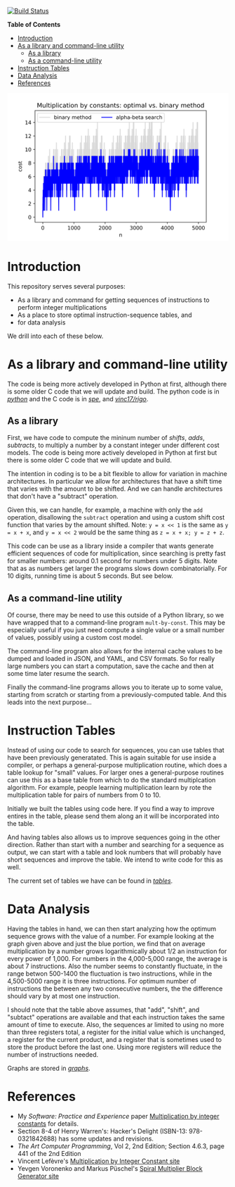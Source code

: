 [![Build Status](https://travis-ci.org/rocky/mult-by-constants.svg)](https://travis-ci.org/rocky/mult-by-constants)

<!-- markdown-toc start - Don't edit this section. Run M-x markdown-toc-refresh-toc -->
**Table of Contents**

- [Introduction](#introduction)
- [As a library and command-line utility](#as-a-library-and-command-line-utility)
    - [As a library](#as-a-library)
    - [As a command-line utility](#as-a-command-line-utility)
- [Instruction Tables](#instruction-tables)
- [Data Analysis](#data-analysis)
- [References](#references)

<!-- markdown-toc end -->

![Instruction-Sequence Costs for the first 5,000 Integers](./graphs/5000-bin-vs-stdcost.svg)

# Introduction

This repository serves several purposes:

* As a library and command for getting sequences of instructions to perform integer multiplications
* As a place to store optimal instruction-sequence tables, and
* for data analysis

We drill into each of these below.

# As a library and command-line utility

The code is being more actively developed in Python at first, although there is some older C code that we will update and build.
The python code is in [_python_](./python) and the C code is in [_spe_](./spe86), and [_vinc17/rigo_](./vinc17/rigo).


## As a library

First, we have code to compute the mininum number of _shifts_, _adds_, _subtracts_, to multiply a number by a constant integer under different cost models.
The code is being more actively developed in Python at first but there is some older C code that we will update and build.

The intention in coding is to be a bit flexible to allow for variation in machine architectures. In particular we allow for architectures that have a shift time that varies with the amount to be shifted. And we can handle architectures that don't have a "subtract" operation.

Given this, we can handle, for example, a machine with only the `add` operation, disallowing the `subtract` operation and using a custom shift cost function that varies by the amount shifted. Note: `y = x << 1` is the same as `y = x + x`, and `y = x << 2` would be the same thing as `z = x + x; y = z + z`.

This code can be use as a library inside a compiler that wants generate efficient sequences of code for multiplication, since searching is pretty fast for smaller numbers: around 0.1 second for numbers under 5 digits. Note that as as numbers get larger the programs slows down combinatorially. For 10 digits, running time is about 5 seconds. But see below.

## As a command-line utility

Of course, there may be need to use this outside of a Python library, so we have wrapped that to a command-line program `mult-by-const`. This may be especially useful if you just need compute a single value or a small number of values, possibly using a custom cost model.

The command-line program also allows for the internal cache values to be dumped and loaded in JSON, and YAML, and CSV formats. So for really large numbers you can start a computation, save the cache and then at some time later resume the search.

Finally the command-line programs allows you to iterate up to some value, starting from scratch or starting from a previously-computed table. And this leads into the next purpose...

# Instruction Tables

Instead of using our code to search for sequences, you can use tables that have been previously generatated. This is again suitable for use inside a compiler, or perhaps a general-purpose multiplication routine, which does a table lookup for "small" values. For larger ones a general-purpose routines can use this as a base table from which to do the standard multiplcation algorithm. For example, people learning multiplication learn by rote the multiplication table for pairs of numbers from 0 to 10.

Initially we built the tables using code here. If you find a way to improve entires in the table, please send them along an it will be incorporated into the table.

And having tables also allows us to improve sequences going in the other direction. Rather than start with a number and searching for a sequence as output, we can start with a table
and look numbers that will probably have short sequences and improve the table. We intend to write code for this as well.

The current set of tables we have can be found in [_tables_](./tables).

# Data Analysis

Having the tables in hand, we can then start analyzing how the optimum sequence grows with the value of a number. For example looking at the graph given above and just the blue portion, we find that on average multiplication by a number grows logarithmically about 1/2 an instruction for every power of 1,000. For numbers in the 4,000-5,000 range, the average is about 7 instructions. Also the number seems to constantly fluctuate, in the range betwon 500-1400 the fluctuation is two instructions, while in the 4,500-5000 range it is three instructions. For optimum number of instructions the between any two consecutive numbers, the the difference should vary by at most one instruction.

I should note that the table above assumes, that "add", "shift", and "subtact" operations are available and that each instruction takes the same amount of time to execute. Also, the sequences ar limited to using no more than three registers total, a register for the initial value which is unchanged, a register for the current product, and a register that is sometimes used to store the product before the last one. Using more registers will reduce the number of instructions needed.

Graphs are stored in [_graphs_](./graphs).

# References

* My _Software: Practice and Experience_ paper [Multiplication by integer constants](https://onlinelibrary.wiley.com/doi/pdf/10.1002/spe.4380160704) for details.
* Section 8-4 of Henry Warren's: Hacker's Delight (ISBN-13: 978-0321842688) has some updates and revisions.
* _The Art Computer Programming_, Vol 2, 2nd Edition; Section 4.6.3, page 441 of the 2nd Edition
* Vincent Lefèvre's [Multiplication by Integer Constant site](http://www.vinc17.net/research/mulbyconst/index.en.html)
* Yevgen Voronenko and Markus Püschel's [Spiral Multiplier Block Generator site](http://spiral.ece.cmu.edu/mcm/gen.html)
